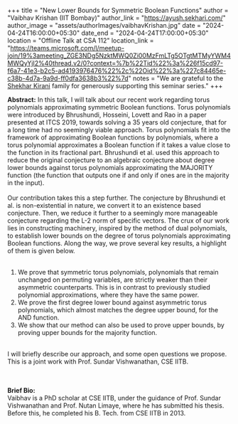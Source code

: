 +++
title = "New Lower Bounds for Symmetric Boolean Functions"
author = "Vaibhav Krishan (IIT Bombay)"
author_link = "https://ayush.sekhari.com/"
author_image = "assets/authorImages/vaibhavKrishan.jpg"
date = "2024-04-24T16:00:00+05:30"
date_end = "2024-04-24T17:00:00+05:30"
location = "Offline Talk at CSA 112"
location_link = "https://teams.microsoft.com/l/meetup-join/19%3ameeting_ZGE3NDg5NzktMWQ0Zi00MzFmLTg5OTgtMTMyYWM4MWQyYjI2%40thread.v2/0?context=%7b%22Tid%22%3a%226f15cd97-f6a7-41e3-b2c5-ad4193976476%22%2c%22Oid%22%3a%227c84465e-c38b-4d7a-9a9d-ff0dfa3638b3%22%7d"
notes = "We are grateful to the <a href = "https://www.accel.com/people/shekhar-kirani" target= "_blank">Shekhar Kirani</a> family for generously supporting this seminar series."
+++

<b>Abstract:</b>
In this talk, I will talk about our recent work regarding torus polynomials approximating symmetric Boolean functions.
Torus polynomials were introduced by Bhrushundi, Hosseini, Lovett and Rao in a paper presented at ITCS 2019, towards solving a 35 years old conjecture, that for a long time had no seemingly viable approach.
Torus polynomials fit into the framework of approximating Boolean functions by polynomials, where a torus polynomial approximates a Boolean function if it takes a value close to the function in its fractional part.
Bhrushundi et al. used this approach to reduce the original conjecture to an algebraic conjecture about degree lower bounds against torus polynomials approximating the MAJORITY function (the function that outputs one if and only if ones are in the majority in the input).
<br><br>
Our contribution takes this a step further.
The conjecture by Bhrushundi et al. is non-existential in nature, we convert it to an existence based conjecture.
Then, we reduce it further to a seemingly more manageable conjecture regarding the L-2 norm of specific vectors.
The crux of our work lies in constructing machinery, inspired by the method of dual polynomials, to establish lower bounds on the degree of torus polynomials approximating Boolean functions.
Along the way, we prove several key results, a highlight of them is given below.
<br><br>
1. We prove that symmetric torus polynomials, polynomials that remain unchanged on permuting variables, are strictly weaker than their asymmetric counterparts.
   This is in contrast to previously studied polynomial approximations, where they have the same power.<br>
2. We prove the first degree lower bound against asymmetric torus polynomials, which almost matches the degree upper bound, for the AND function.<br>
3. We show that our method can also be used to prove upper bounds, by proving upper bounds for the majority function.<br>
<br>
I will briefly describe our approach, and some open questions we propose. This is a joint work with Prof. Sundar Vishwanathan, CSE IITB.

<br><br>
<b>Brief Bio:</b>  
Vaibhav is a PhD scholar at CSE IITB, under the guidance of Prof. Sundar Vishwanathan and Prof. Nutan Limaye, where he has submitted his thesis. Before this, he completed his B. Tech. from CSE IITB in 2013. 
